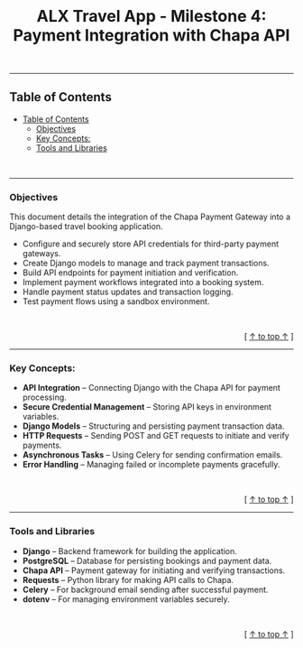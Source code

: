 <div align="center">
  <br>
  <h1><b>ALX Travel App - Milestone 4: Payment Integration with Chapa API </b></h1>
</div>
<br />

---
## Table of Contents

- [Table of Contents](#table-of-contents)
  - [Objectives](#objectives)
  - [Key Concepts:](#key-concepts)
  - [Tools and Libraries](#tools-and-libraries)


<br />

---

### Objectives

This document details the integration of the Chapa Payment Gateway into a Django-based travel booking application.

- Configure and securely store API credentials for third-party payment gateways.
- Create Django models to manage and track payment transactions.
- Build API endpoints for payment initiation and verification.
- Implement payment workflows integrated into a booking system.
- Handle payment status updates and transaction logging.
- Test payment flows using a sandbox environment.


<br />

<div align="right">

  [ [↑ to top ↑](#table-of-contents) ]
</div>

---

### Key Concepts:

- **API Integration** – Connecting Django with the Chapa API for payment processing.
- **Secure Credential Management** – Storing API keys in environment variables.
- **Django Models** – Structuring and persisting payment transaction data.
- **HTTP Requests** – Sending POST and GET requests to initiate and verify payments.
- **Asynchronous Tasks** – Using Celery for sending confirmation emails.
- **Error Handling** – Managing failed or incomplete payments gracefully.



<br />

<div align="right">

  [ [↑ to top ↑](#table-of-contents) ]
</div>

---

### Tools and Libraries

- **Django** – Backend framework for building the application.
- **PostgreSQL** – Database for persisting bookings and payment data.
- **Chapa API** – Payment gateway for initiating and verifying transactions.
- **Requests** – Python library for making API calls to Chapa.
- **Celery** – For background email sending after successful payment.
- **dotenv** – For managing environment variables securely.


<br />

<div align="right">

  [ [↑ to top ↑](#table-of-contents) ]
</div>

